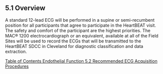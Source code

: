 ## 5.1 Overview

A standard 12-lead ECG will be performed in a supine or semi-recumbent position for all participants that agree to participate in the HeartBEAT visit. The safety and comfort of the participant are the highest priorities. The MAC® 1200 electrocardiograph or an equivalent, available at all of the Field Sites will be used to record the ECGs that will be transmitted to the HeartBEAT SDCC in Cleveland for diagnostic classification and data extraction.


<div class="center">
<div class="btn-group">
  <a href=":pages_path:/manuals/ecg/5-00-ecg-toc" class="btn btn-default">
    <span class="glyphicon glyphicon-chevron-left"></span>
    Table of Contents
  </a>

  <a href=":pages_path:/manuals/ecg" class="btn btn-default">
    <span class="glyphicon glyphicon-chevron-up"></span>
    Endothelial Function
  </a>

  <a href=":pages_path:/manuals/ecg/5-02-recommended-ecg-acquisition.md" class="btn btn-success">
    5.2 Recommended ECG Acquisition Procedures
    <span class="glyphicon glyphicon-chevron-right"></span>
  </a>
</div>
</div>